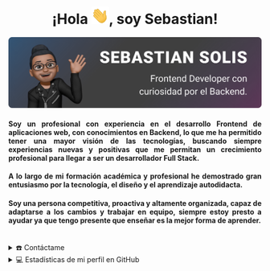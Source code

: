 <div align="center">
  <h1 align="center">¡Hola <img width="35" src="https://github.com/SebastianSolis96/SebastianSolis96/blob/main/img/hi_gif.gif">, soy Sebastian!</h1>
</div>

<div align="center">
  <a href="https://portfolio-sebascript.netlify.app">
    <img  src="https://github.com/SebastianSolis96/SebastianSolis96/blob/main/img/banner.svg" alt="banner" />
  </a>
</div>

<div align="center">
  <h4 align="justify">
    Soy un profesional con experiencia en el desarrollo Frontend de aplicaciones web, con conocimientos en Backend, lo que me ha permitido tener una mayor visión de las tecnologías, buscando siempre experiencias nuevas y positivas que me permitan un crecimiento profesional para llegar a ser un desarrollador Full Stack.
  </h4>
  
  <h4 align="justify">  
    A lo largo de mi formación académica y profesional he demostrado gran entusiasmo por la tecnología, el diseño y el aprendizaje autodidacta.
  </h4>
  
  <h4 align="justify">
    Soy una persona competitiva, proactiva y altamente organizada, capaz de adaptarse a los cambios y trabajar en equipo, siempre estoy presto a ayudar ya que tengo presente que enseñar es la mejor forma de aprender.
  </h4>
  <br>
</div>

<details>
  <summary>☎️ Contáctame</summary>
<div>
  <samp>
    <h2 align="center">Puedes contactarme en:</h2>
    <p align="center">
      <br/>
      <a href="https://mailto:sebasolis@hotmail.es" target="blank">
        <img 
           align="center"
           src="https://img.shields.io/badge/outlook-%231DA1F2.svg?style=for-the-badge&logo=microsoft&logoColor=white"
           alt="sebastian" height="30"/>
      </a>
      <a href="https://wa.me/+5930987280693" target="blank"><img align="center"
         src="https://img.shields.io/badge/whatsapp-4B7F1.svg?style=for-the-badge&logo=whatsapp&logoColor=white"
         alt="sebastian" height="30"/></a>
         
  </p>
    
  <p align="center">
      <a href="https://instagram.com/portfolio__ui" target="blank"><img align="center"
         src="https://img.shields.io/badge/instagram-%23E4405F.svg?style=for-the-badge&logo=Instagram&logoColor=white"
         alt="sebastian" height="30"/></a>
      <a href="https://twitter.com/sebascript_" target="blank"><img align="center"
         src="https://img.shields.io/badge/twitter-1DA1F2.svg?style=for-the-badge&logo=twitter&logoColor=white"
         alt="sebastian" height="30"/></a>
      <br>
   </p>
  </samp>
</div>
</details>

<details> 
  <summary>💻 Estadísticas de mi perfil en GitHub</summary>
  <div>
    <h2 align="center"> 📊 Github Estadísticas </h2>
      <br/>
        <p align="center">
          <a href="https://github.com/SebastianSolis96/">
          <img src="https://github-readme-stats.vercel.app/api/top-langs/?username=SebastianSolis96&langs_count=4&theme=gruvbox&layout=compact&hide_border=true" alt="SebastianSolis96 :: Top Langs" /></a>
        </p>
        <p align="center">
          <a href="https://github.com/SebastianSolis96/">
          <img width="49.5%" src="https://github-readme-stats.vercel.app/api?username=SebastianSolis96&show_icons=true&theme=gruvbox&hide_border=true" />
          <img width="49.5%" src="https://github-readme-streak-stats.herokuapp.com/?user=SebastianSolis96&theme=gruvbox&hide_border=true" />
          </a>
       </p>
     <br>
  </div>    
</details>
